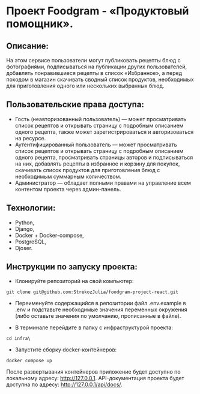 # Проект Foodgram - «Продуктовый помощник».

## Описание:
На этом сервисе пользователи могут публиковать рецепты блюд с фотографиями, подписываться на публикации других пользователей, добавлять понравившиеся рецепты в список «Избранное», а перед походом в магазин скачивать сводный список продуктов, необходимых для приготовления одного или нескольких выбранных блюд.

## Пользовательские права доступа:
- Гость (неавторизованный пользователь) — может просматривать список рецептов и открывать страницу с подробным описанием одного рецепта, также может зарегистрироваться и авторизоваться на ресурсе.
- Аутентифицированный пользователь — может просматривать список рецептов и открывать страницу с подробным описанием одного рецепта, просматривать страницы авторов и подписываться на них, добавлять рецепты в избранное и корзину для покупок, скачивать список продуктов для приготовления блюд с необходимым суммарным количеством.
- Администратор — обладает полными правами на управление всем контентом проекта через админ-панель.

## Технологии:
- Python, 
- Django, 
- Docker + Docker-compose,
- PostgreSQL,
- Djoser.

## Инструкции по запуску проекта:

- Клонируйте репозиторий на свой компьютер:
```
git clone git@github.com:StrekozJulia/foodgram-project-react.git
```

- Переименуйте содержащийся в репозитории файл .env.example в .env и подставьте необходимые значения переменных окружения (либо оставьте значения по умолчанию, прописанные в файле).

- В терминале перейдите в папку с инфраструктурой проекта:
```
cd infra\
```

- Запустите сборку docker-контейнеров:
```
docker compose up
```

После развертывания контейнеров приложение будет доступно по локальному адресу: http://127.0.0.1.
API-документация проекта будет доступна по адресу: http://127.0.0.1/api/docs/.
